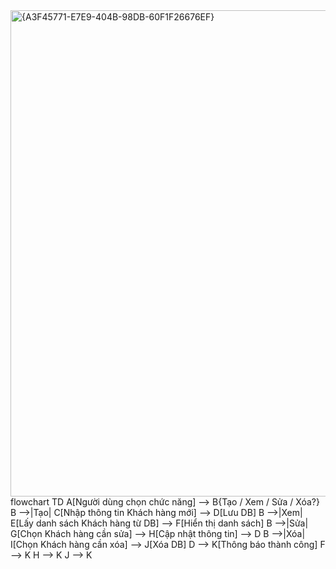 <img width="1034" height="778" alt="{A3F45771-E7E9-404B-98DB-60F1F26676EF}" src="https://github.com/user-attachments/assets/fe5c226a-aabe-4de9-9792-f50285b7c00d" />
flowchart TD
    A[Người dùng chọn chức năng] --> B{Tạo / Xem / Sửa / Xóa?}
    B -->|Tạo| C[Nhập thông tin Khách hàng mới] --> D[Lưu DB]
    B -->|Xem| E[Lấy danh sách Khách hàng từ DB] --> F[Hiển thị danh sách]
    B -->|Sửa| G[Chọn Khách hàng cần sửa] --> H[Cập nhật thông tin] --> D
    B -->|Xóa| I[Chọn Khách hàng cần xóa] --> J[Xóa DB]
    D --> K[Thông báo thành công]
    F --> K
    H --> K
    J --> K
